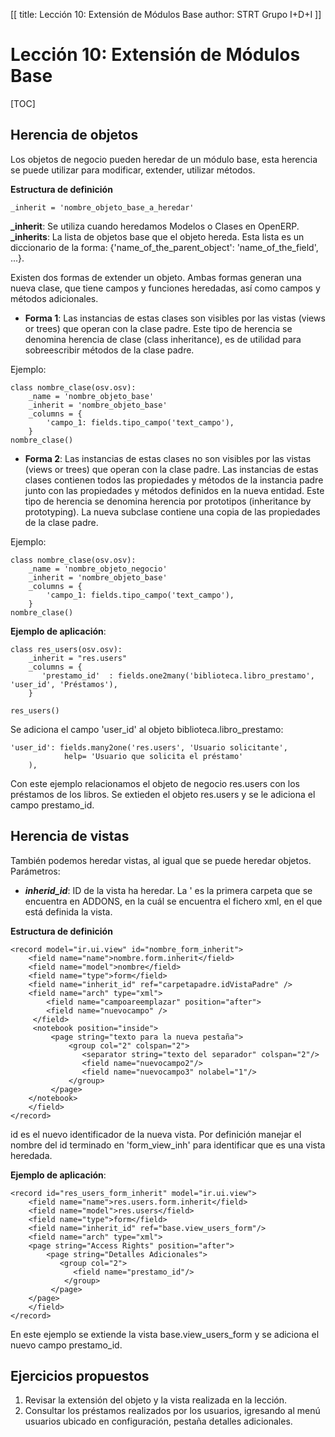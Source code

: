 [[
title: Lección 10: Extensión de Módulos Base
author: STRT Grupo I+D+I
]]

Lección 10: Extensión de Módulos Base
=====================================

[TOC]

Herencia de objetos
-------------------

Los objetos de negocio pueden heredar de un módulo base, esta herencia se puede utilizar para modificar, extender, utilizar métodos.

**Estructura de definición**

	_inherit = 'nombre_objeto_base_a_heredar'

**_inherit**: Se utiliza cuando heredamos Modelos o Clases en OpenERP.
**_inherits**: La lista de objetos base que el objeto hereda. Esta lista es un diccionario de la forma: {'name_of_the_parent_object': 'name_of_the_field', ...}.


Existen dos formas de extender un objeto. Ambas formas generan una nueva clase, que tiene campos y funciones heredadas, así como campos y métodos adicionales.

* **Forma 1**: Las instancias de estas clases son visibles por las vistas (views or trees) que operan con la clase padre. Este tipo de herencia se denomina herencia de clase (class inheritance), es de utilidad para sobreescribir métodos de la clase padre.

Ejemplo:

	class nombre_clase(osv.osv):
		_name = 'nombre_objeto_base'
		_inherit = 'nombre_objeto_base'
		_columns = {
			'campo_1: fields.tipo_campo('text_campo'),
		}
	nombre_clase()


* **Forma 2**: Las instancias de estas clases no son visibles por las vistas (views or trees) que operan con la clase padre. Las instancias de estas clases contienen todos las propiedades y métodos de la instancia padre junto con las propiedades y métodos definidos en la nueva entidad. Este tipo de herencia se denomina herencia por prototipos (inheritance by prototyping). La nueva subclase contiene una copia de las propiedades de la clase padre.

Ejemplo:

	class nombre_clase(osv.osv):
		_name = 'nombre_objeto_negocio'
		_inherit = 'nombre_objeto_base'
		_columns = {
			'campo_1: fields.tipo_campo('text_campo'),
		}
	nombre_clase()

**Ejemplo de aplicación**:

	class res_users(osv.osv):
		_inherit = "res.users"
		_columns = {
		   'prestamo_id'  : fields.one2many('biblioteca.libro_prestamo', 'user_id', 'Préstamos'),
		}

	res_users()

Se adiciona el campo 'user_id' al objeto biblioteca.libro_prestamo:

	'user_id': fields.many2one('res.users', 'Usuario solicitante',
                help= 'Usuario que solicita el préstamo'
        ),

Con este ejemplo relacionamos el objeto de negocio res.users con los préstamos de los libros. Se extieden el objeto res.users y se le adiciona el campo prestamo_id.

Herencia de vistas
------------------

También podemos heredar vistas, al igual que se puede heredar objetos. Parámetros:

* ***inherid_id***: ID de la vista ha heredar. La '<carpetapadre> es la primera carpeta que se encuentra en ADDONS, en la cuál se encuentra el fichero xml, en el que está definida la vista.

**Estructura de definición**

	<record model="ir.ui.view" id="nombre_form_inherit">
		<field name="name">nombre.form.inherit</field>
		<field name="model">nombre</field>
		<field name="type">form</field>
		<field name="inherit_id" ref="carpetapadre.idVistaPadre" />
		<field name="arch" type="xml">
			<field name="campoareemplazar" position="after">
			<field name="nuevocampo" />
		 </field>
		 <notebook position="inside">
			 <page string="texto para la nueva pestaña">
				 <group col="2" colspan="2">
					<separator string="texto del separador" colspan="2"/>
					<field name="nuevocampo2"/>
					<field name="nuevocampo3" nolabel="1"/>
				 </group>
			 </page>
		</notebook>
		</field>
	</record>


id es el nuevo identificador de la nueva vista. Por definición manejar el nombre del id terminado en 'form_view_inh' para identificar que es una vista heredada.

**Ejemplo de aplicación**:

	<record id="res_users_form_inherit" model="ir.ui.view">
		<field name="name">res.users.form.inherit</field>
		<field name="model">res.users</field>
		<field name="type">form</field>
		<field name="inherit_id" ref="base.view_users_form"/>
		<field name="arch" type="xml">
		<page string="Access Rights" position="after">
			<page string="Detalles Adicionales">
			   <group col="2">
				  <field name="prestamo_id"/>
				</group>
			 </page>
		</page>
		</field>
	</record>

En este ejemplo se extiende la vista base.view_users_form y se adiciona el nuevo campo prestamo_id.

Ejercicios propuestos
---------------------

1. Revisar la extensión del objeto y la vista realizada en la lección.
1. Consultar los préstamos realizados por los usuarios, igresando al menú usuarios ubicado en configuración, pestaña detalles adicionales.